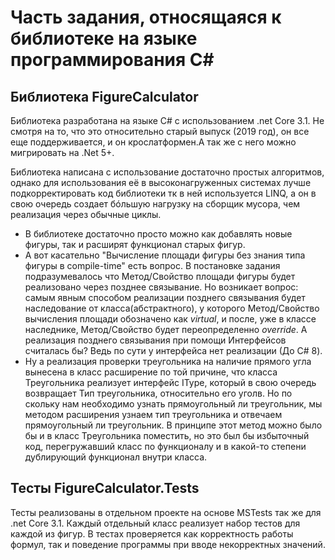 # Часть задания, относящаяся к библиотеке на языке программирования C# 

## Библиотека FigureCalculator
Библиотека разработана на языке C# с использованием .net Core 3.1. Не смотря на то, что это относительно старый выпуск (2019 год), он все еще поддерживается, и он крослатформен.А так же с него можно мигрировать на .Net 5+.

Библиотека написана с использование достаточно простых алгоритмов, однако для использования её в высоконагруженных системах лучше подкорректировать код библиотеки тк в ней используется LINQ, а он в свою очередь создает бóльшую нагрузку на сборщик мусора, чем реализация через обычные циклы. 
- В библиотеке достаточно просто можно как добавлять новые фигуры, так и расширят функционал старых фигур.
- А вот касательно "Вычисление площади фигуры без знания типа фигуры в compile-time" есть вопрос. В постановке задания подразумевалось что Метод/Свойство площади фигуры будет реализовано через позднее связывание. Но возникает вопрос: самым явным способом реализации позднего связывания будет наследование от класса(абстрактного), у которого Метод/Свойство вычисления площади обозначено как *virtual*, и после, уже в классе наследнике, Метод/Свойство будет переопределенно *override*. А реализация позднего связывания при помощи Интерфейсов считалась бы? Ведь по сути у интерфейса нет реализации (До C# 8).
- Ну а реализация проверки треугольника на наличие прямого угла вынесена в класс расширение по той причине, что класса Треугольника реализует интерфейс IType, который в свою очередь возвращает Тип треугольника, относительно его уголв. Но по скольку нам необходимо узнать прямоугольный ли треугольник, мы методом расширения узнаем тип треугольника и отвечаем прямоугольный ли треугольник. В принципе этот метод можно было бы и в класс Треугольника поместить, но это был бы избыточный код, перегружавший класс по функционалу и в какой-то степени дублирующий функционал внутри класса.

## Тесты FigureCalculator.Tests
Тесты реализованы в отдельном проекте на основе MSTests так же для .net Core 3.1. Каждый отдельный класс реализует набор тестов для каждой из фигур.
В тестах проверяется как корректность работы формул, так и поведение программы при вводе некорректных значений.
